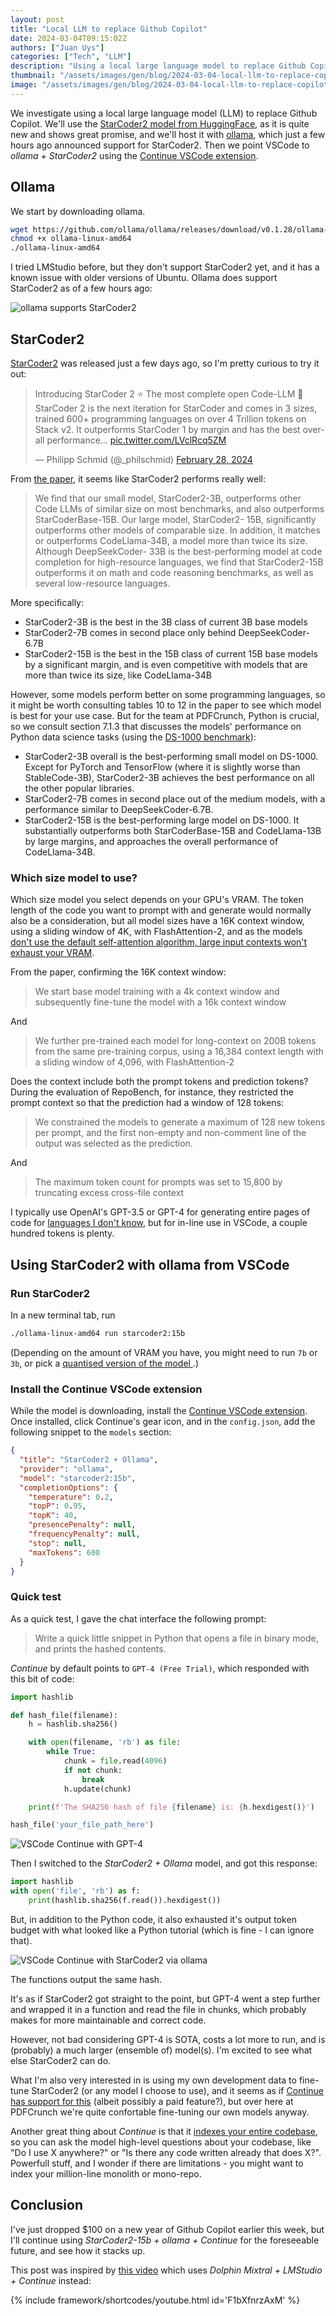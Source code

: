 ```yaml
---
layout: post
title: "Local LLM to replace Github Copilot"
date: 2024-03-04T09:15:02Z
authors: ["Juan Uys"]
categories: ["Tech", "LLM"]
description: "Using a local large language model to replace Github Copilot."
thumbnail: "/assets/images/gen/blog/2024-03-04-local-llm-to-replace-copilot/banner-thumbnail.png"
image: "/assets/images/gen/blog/2024-03-04-local-llm-to-replace-copilot/banner.png"
---
```


We investigate using a local large language model (LLM) to replace Github Copilot. We'll use the [StarCoder2 model from HuggingFace](https://huggingface.co/blog/starcoder2), as it is quite new and shows great promise, and we'll host it with [ollama](https://ollama.com/), which just a few hours ago announced support for StarCoder2. Then we point VSCode to *ollama + StarCoder2* using the [Continue VSCode extension](https://continue.dev/).

## Ollama

We start by downloading ollama.

```bash
wget https://github.com/ollama/ollama/releases/download/v0.1.28/ollama-linux-amd64
chmod +x ollama-linux-amd64
./ollama-linux-amd64
```

I tried LMStudio before, but they don't support StarCoder2 yet, and it has a known issue with older versions of Ubuntu. Ollama does support StarCoder2 as of a few hours ago:

![ollama supports StarCoder2](/assets/images/gen/blog/2024-03-04-local-llm-to-replace-copilot/ollama-starcoder2-support.png)


<!-- ## LMStudio

We start by downloading [LMStudio](https://lmstudio.ai/) (I'm using the [Linux version](https://lmstudio.ai/beta-releases.html#linux-beta)) and then we can run the following commands to start the server:

```bash
wget https://releases.lmstudio.ai/linux/0.2.14/beta/LM_Studio-0.2.14-beta-1.AppImage
chmod +x LM_Studio-0.2.14-beta-1.AppImage
./LM_Studio-0.2.14-beta-1.AppImage
``` -->

## StarCoder2

[StarCoder2](https://huggingface.co/blog/starcoder2) was released just a few days ago, so I'm pretty curious to try it out:

<blockquote class="twitter-tweet"><p lang="en" dir="ltr">Introducing StarCoder 2 ⭐️ The most complete open Code-LLM 🤖 StarCoder 2 is the next iteration for StarCoder and comes in 3 sizes, trained 600+ programming languages on over 4 Trillion tokens on Stack v2. It outperforms StarCoder 1 by margin and has the best overall performance… <a href="https://t.co/LVclRcq5ZM">pic.twitter.com/LVclRcq5ZM</a></p>&mdash; Philipp Schmid (@_philschmid) <a href="https://twitter.com/_philschmid/status/1762843489220296881?ref_src=twsrc%5Etfw">February 28, 2024</a></blockquote> <script async src="https://platform.twitter.com/widgets.js" charset="utf-8"></script> 

From [the paper](https://arxiv.org/pdf/2402.19173.pdf), it seems like StarCoder2 performs really well:

> We find that our small model, StarCoder2-3B, outperforms other Code LLMs of similar size on most benchmarks, and also outperforms StarCoderBase-15B. Our large model, StarCoder2- 15B, significantly outperforms other models of comparable size. In addition, it matches or outperforms CodeLlama-34B, a model more than twice its size. Although DeepSeekCoder- 33B is the best-performing model at code completion for high-resource languages, we find that StarCoder2-15B outperforms it on math and code reasoning benchmarks, as well as several low-resource languages. 

More specifically:
- StarCoder2-3B is the best in the 3B class of current 3B base models
- StarCoder2-7B comes in second place only behind DeepSeekCoder-6.7B
- StarCoder2-15B is the best in the 15B class of current 15B base models by a significant margin, and is even competitive with models that are more than twice its size, like CodeLlama-34B

However, some models perform better on some programming languages, so it might be worth consulting tables 10 to 12 in the paper to see which model is best for your use case. But for the team at PDFCrunch, Python is crucial, so we consult section 7.1.3 that discusses the models' performance on Python data science tasks (using the [DS-1000 benchmark](https://arxiv.org/abs/2211.11501)):

- StarCoder2-3B overall is the best-performing small model on DS-1000. Except for PyTorch and TensorFlow (where it is slightly worse than StableCode-3B), StarCoder2-3B achieves the best performance on all the other popular libraries.
- StarCoder2-7B comes in second place out of the medium models, with a performance similar to DeepSeekCoder-6.7B.
- StarCoder2-15B is the best-performing large model on DS-1000. It substantially outperforms both StarCoderBase-15B and CodeLlama-13B by large margins, and approaches the overall performance of CodeLlama-34B.

### Which size model to use?

Which size model you select depends on your GPU's VRAM. The token length of the code you want to prompt with and generate would normally also be a consideration, but all model sizes have a 16K context window, using a sliding window of 4K, with FlashAttention-2, and as the models [don't use the default self-attention algorithm, large input contexts won't exhaust your VRAM](https://huggingface.co/blog/optimize-llm#2-flash-attention-a-leap-forward).

From the paper, confirming the 16K context window:

> We start base model training with a 4k context window and subsequently fine-tune the model with a 16k context window

And

> We further pre-trained each model for long-context on 200B tokens from the same pre-training corpus, using a 16,384 context length with a sliding window of 4,096, with FlashAttention-2

Does the context include both the prompt tokens and prediction tokens? During the evaluation of RepoBench, for instance, they restricted the prompt context so that the prediction had a window of 128 tokens:

> We constrained the models to generate a maximum of 128 new tokens per prompt, and the first non-empty and non-comment line of the output was selected as the prediction.

And

> The maximum token count for prompts was set to 15,800 by truncating excess cross-file context


I typically use OpenAI's GPT-3.5 or GPT-4 for generating entire pages of code for [languages I don't know](https://chat.openai.com/share/e93fbfe1-9069-49a6-8282-de7c9cad9093), but for in-line use in VSCode, a couple hundred tokens is plenty.


<!-- ## Using StarCoder2 in LMStudio

Find StarCoder2 in LMStudio:

![Find StarCoder2 in LMStudio](/assets/images/gen/blog/2024-03-04-local-llm-to-replace-copilot/starcoder2-in-lmstudio.png)

`dranger003` seems to offer a full-precision model for download, which we'll try first (at the bottom of this list):

![Download StarCoder2 from dranger003](/assets/images/gen/blog/2024-03-04-local-llm-to-replace-copilot/starcoder2-model-sizes-by-dranger003-v2.png)

(This is the point where I sadly have to wait for the download, as the electrician messed up the CAT6a connections to my garden office, so I'm only getting 100Mbps of my 1200Mbps fibre broadband line 😂) -->

## Using StarCoder2 with ollama from VSCode


### Run StarCoder2

In a new terminal tab, run

```bash
./ollama-linux-amd64 run starcoder2:15b
```

(Depending on the amount of VRAM you have, you might need to run `7b` or `3b`, or pick a [quantised version of the model  ](https://ollama.com/library/starcoder2/tags).)

### Install the Continue VSCode extension

While the model is downloading, install the [Continue VSCode extension](https://continue.dev/). Once installed, click Continue's gear icon, and in the `config.json`, add the following snippet to the `models` section:

```json
{
  "title": "StarCoder2 + Ollama",
  "provider": "ollama",
  "model": "starcoder2:15b",
  "completionOptions": {
    "temperature": 0.2,
    "topP": 0.95,
    "topK": 40,
    "presencePenalty": null,
    "frequencyPenalty": null,
    "stop": null,
    "maxTokens": 600
  }
}
```

### Quick test

As a quick test, I gave the chat interface the following prompt:

> Write a quick little snippet in Python that opens a file in binary mode, and prints the hashed contents.

*Continue* by default points to `GPT-4 (Free Trial)`, which responded with this bit of code:

```python
import hashlib

def hash_file(filename):
    h = hashlib.sha256()

    with open(filename, 'rb') as file:
        while True:
            chunk = file.read(4096)
            if not chunk:
                break
            h.update(chunk)

    print(f'The SHA256 hash of file {filename} is: {h.hexdigest()}')

hash_file('your_file_path_here')
```

![VSCode Continue with GPT-4](/assets/images/gen/blog/2024-03-04-local-llm-to-replace-copilot/vscode-continue-with-gpt4.png)

Then I switched to the *StarCoder2 + Ollama* model, and got this response:

```python
import hashlib
with open('file', 'rb') as f:
    print(hashlib.sha256(f.read()).hexdigest())
```

But, in addition to the Python code, it also exhausted it's output token budget with what looked like a Python tutorial (which is fine - I can ignore that).

![VSCode Continue with StarCoder2 via ollama](/assets/images/gen/blog/2024-03-04-local-llm-to-replace-copilot/vscode-continue-with-starcoder2-via-ollama.png)


The functions output the same hash.

It's as if StarCoder2 got straight to the point, but GPT-4 went a step further and wrapped it in a function and read the file in chunks, which probably makes for more maintainable and correct code.

However, not bad considering GPT-4 is SOTA, costs a lot more to run, and is (probably) a much larger (ensemble of) model(s). I'm excited to see what else StarCoder2 can do.

What I'm also very interested in is using my own development data to fine-tune StarCoder2 (or any model I choose to use), and it seems as if [Continue has support for this]('/home/opyate/Documents/code/pdfcrunch/pdfcrunch.github.io/404.jpg') (albeit possibly a paid feature?), but over here at PDFCrunch we're quite confortable fine-tuning our own models anyway.

Another great thing about *Continue* is that it [indexes your entire codebase](https://continue.dev/docs/walkthroughs/codebase-embeddings), so you can ask the model high-level questions about your codebase, like "Do I use X anywhere?" or "Is there any code written already that does X?". Powerfull stuff, and I wonder if there are limitations - you might want to index your million-line monolith or mono-repo.

## Conclusion

I've just dropped $100 on a new year of Github Copilot earlier this week, but I'll continue using *StarCoder2-15b + ollama + Continue* for the foreseeable future, and see how it stacks up.

This post was inspired by [this video](https://www.youtube.com/watch?v=F1bXfnrzAxM) which uses *Dolphin Mixtral + LMStudio + Continue* instead:

{% include framework/shortcodes/youtube.html id='F1bXfnrzAxM' %}

